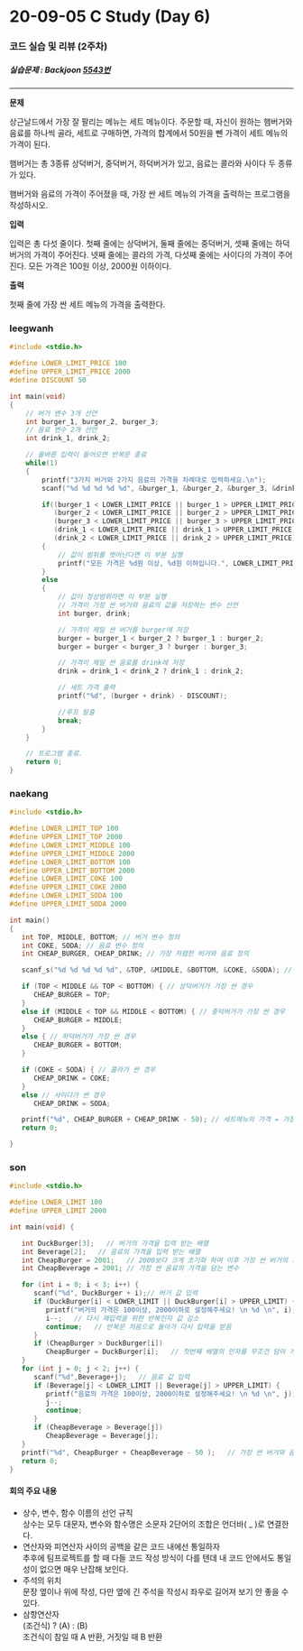 20-09-05 C Study (Day 6)
=======
### 코드 실습 및 리뷰 (2주차)

##### 실습문제 : Backjoon [5543번](https://www.acmicpc.net/problem/5543)

<hr>

__문제__  

상근날드에서 가장 잘 팔리는 메뉴는 세트 메뉴이다. 주문할 때, 자신이 원하는 햄버거와 음료를 하나씩 골라, 세트로 구매하면, 가격의 합계에서 50원을 뺀 가격이 세트 메뉴의 가격이 된다.

햄버거는 총 3종류 상덕버거, 중덕버거, 하덕버거가 있고, 음료는 콜라와 사이다 두 종류가 있다.

햄버거와 음료의 가격이 주어졌을 때, 가장 싼 세트 메뉴의 가격을 출력하는 프로그램을 작성하시오.

__입력__  

입력은 총 다섯 줄이다. 첫째 줄에는 상덕버거, 둘째 줄에는 중덕버거, 셋째 줄에는 하덕버거의 가격이 주어진다. 넷째 줄에는 콜라의 가격, 다섯째 줄에는 사이다의 가격이 주어진다. 모든 가격은 100원 이상, 2000원 이하이다.

__출력__  

첫째 줄에 가장 싼 세트 메뉴의 가격을 출력한다.
### leegwanh

```c
#include <stdio.h>

#define LOWER_LIMIT_PRICE 100
#define UPPER_LIMIT_PRICE 2000
#define DISCOUNT 50

int main(void)
{
    // 버거 변수 3개 선언
    int burger_1, burger_2, burger_3;
    // 음료 변수 2개 선언
    int drink_1, drink_2;

    // 올바른 입력이 들어오면 반복문 종료
    while(1)
    {
        printf("3가지 버거와 2가지 음료의 가격을 차례대로 입력하세요.\n");
        scanf("%d %d %d %d %d", &burger_1, &burger_2, &burger_3, &drink_1, &drink_2);

        if((burger_1 < LOWER_LIMIT_PRICE || burger_1 > UPPER_LIMIT_PRICE) ||
           (burger_2 < LOWER_LIMIT_PRICE || burger_2 > UPPER_LIMIT_PRICE) ||
           (burger_3 < LOWER_LIMIT_PRICE || burger_3 > UPPER_LIMIT_PRICE) ||
           (drink_1 < LOWER_LIMIT_PRICE || drink_1 > UPPER_LIMIT_PRICE) ||
           (drink_2 < LOWER_LIMIT_PRICE || drink_2 > UPPER_LIMIT_PRICE))
        {
            // 값이 범위를 벗어난다면 이 부분 실행
            printf("모든 가격은 %d원 이상, %d원 이하입니다.", LOWER_LIMIT_PRICE, UPPER_LIMIT_PRICE);
        }
        else
        {
            // 값이 정상범위라면 이 부분 실행
            // 가격이 가장 싼 버거와 음료의 값을 저장하는 변수 선언
            int burger, drink;

            // 가격이 제일 싼 버거를 burger에 저장
            burger = burger_1 < burger_2 ? burger_1 : burger_2;
            burger = burger < burger_3 ? burger : burger_3;

            // 가격이 제일 싼 음료를 drink에 저장
            drink = drink_1 < drink_2 ? drink_1 : drink_2;

            // 세트 가격 출력
            printf("%d", (burger + drink) - DISCOUNT);

            //루프 탈출
            break;
        }
    }

    // 프로그램 종료.
    return 0;
}
```

### naekang

```c
#include <stdio.h>

#define LOWER_LIMIT_TOP 100
#define UPPER_LIMIT_TOP 2000
#define LOWER_LIMIT_MIDDLE 100
#define UPPER_LIMIT_MIDDLE 2000
#define LOWER_LIMIT_BOTTOM 100
#define UPPER_LIMIT_BOTTOM 2000
#define LOWER_LIMIT_COKE 100
#define UPPER_LIMIT_COKE 2000
#define LOWER_LIMIT_SODA 100
#define UPPER_LIMIT_SODA 2000

int main()
{
   int TOP, MIDDLE, BOTTOM; // 버거 변수 정의
   int COKE, SODA; // 음료 변수 정의
   int CHEAP_BURGER, CHEAP_DRINK; // 가장 저렴한 버거와 음료 정의

   scanf_s("%d %d %d %d %d", &TOP, &MIDDLE, &BOTTOM, &COKE, &SODA); // 첫 줄에 다섯개의 변수를 입력 받음

   if (TOP < MIDDLE && TOP < BOTTOM) { // 상덕버거가 가장 싼 경우
      CHEAP_BURGER = TOP;
   }
   else if (MIDDLE < TOP && MIDDLE < BOTTOM) { // 중덕버거가 가장 싼 경우
      CHEAP_BURGER = MIDDLE;
   }
   else { // 하덕버거가 가장 싼 경우
      CHEAP_BURGER = BOTTOM;
   }

   if (COKE < SODA) { // 콜라가 싼 경우
      CHEAP_DRINK = COKE;
   }
   else // 사이다가 싼 경우
      CHEAP_DRINK = SODA;

   printf("%d", CHEAP_BURGER + CHEAP_DRINK - 50); // 세트메뉴의 가격 = 가장 싼 버거 + 가장 싼 음료 - 50
   return 0;

}
```

### son

```c
#include <stdio.h>

#define LOWER_LIMIT 100
#define UPPER_LIMIT 2000

int main(void) {

   int DuckBurger[3];   // 버거의 가격을 입력 받는 배열
   int Beverage[2];   // 음료의 가격을 입력 받는 배열
   int CheapBurger = 2001;   // 2000보다 크게 초기화 하여 이후 가장 싼 버거의 가격 값을 담음
   int CheapBeverage = 2001; // 가장 싼 음료의 가격을 담는 변수

   for (int i = 0; i < 3; i++) {
      scanf("%d", DuckBurger + i);// 버거 값 입력
      if (DuckBurger[i] < LOWER_LIMIT || DuckBurger[i] > UPPER_LIMIT) {   // 100 <= 버거가격 <= 2000 일때만 입력받게 만듦
         printf("버거의 가격은 100이상, 2000이하로 설정해주세요! \n %d \n", i);
         i--;   // 다시 재입력을 위한 반복인자 값 감소
         continue;   // 반복문 처음으로 돌아가 다시 입력을 받음
      }
      if (CheapBurger > DuckBurger[i])
         CheapBurger = DuckBurger[i];   // 첫번째 배열의 인자를 무조건 담아 계속 비교하여 작은 값을 담는다
   }
   for (int j = 0; j < 2; j++) {
      scanf("%d",Beverage+j);   // 음료 값 입력
      if (Beverage[j] < LOWER_LIMIT || Beverage[j] > UPPER_LIMIT) {
         printf("음료의 가격은 100이상, 2000이하로 설정해주세요! \n %d \n", j);
         j--;
         continue;
      }
      if (CheapBeverage > Beverage[j])
         CheapBeverage = Beverage[j];
   }
   printf("%d", CheapBurger + CheapBeverage - 50 );   // 가장 싼 버거와 음료의 값을 더하여 50원을 할인해준다
   return 0;
}
```

#### 회의 주요 내용

- 상수, 변수, 함수 이름의 선언 규칙  
상수는 모두 대문자, 변수와 함수명은 소문자 2단어의 조합은 언더바( _ )로 연결한다.
- 연산자와 피연산자 사이의 공백을 같은 코드 내에선 통일하자   
추후에 팀프로젝트를 할 때 다들 코드 작성 방식이 다를 텐데 내 코드 안에서도 통일성이 없으면 매우 난잡해 보인다.
- 주석의 위치  
문장 옆이나 위에 작성, 다만 옆에 긴 주석을 작성시 좌우로 길어져 보기 안 좋을 수 있다.
- 삼항연산자  
(조건식) ? (A) : (B)  
조건식이 참일 때 A 반환, 거짓일 때 B 반환
